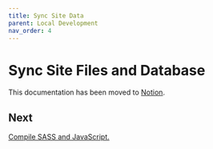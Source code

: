 ```yaml
---
title: Sync Site Data
parent: Local Development
nav_order: 4
---
```


# Sync Site Files and Database

This documentation has been moved to [Notion](https://www.notion.so/Sync-Site-Files-and-Database-50c702fb18e04bef994692af8855979b).

## Next
[Compile SASS and JavaScript.](/local-development/css-javascript)
